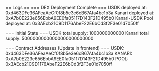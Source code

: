 == Logs ==
  === DEX Deployment Complete ===
  USDK deployed at: 0xd463DFe36AFeaAeCf0f8b5e3e6cB67Afa4bc1b3a
  Kanari deployed at: 0xA7b0E223e656EbbA9EE0fa05117D143F21D495b0
  Kanari-USDK Pool deployed at: 0x3AEcb21C9D1176AbeF22E6bCd3f2F3e01d7050ff
  
=== Initial State ===
  USDK total supply: 1000000000000
  Kanari total supply: 50000000000000000000000000

=== Contract Addresses (Update in frontend) ===
  USDK: 0xd463DFe36AFeaAeCf0f8b5e3e6cB67Afa4bc1b3a
  KANARI: 0xA7b0E223e656EbbA9EE0fa05117D143F21D495b0
  POOL: 0x3AEcb21C9D1176AbeF22E6bCd3f2F3e01d7050ff